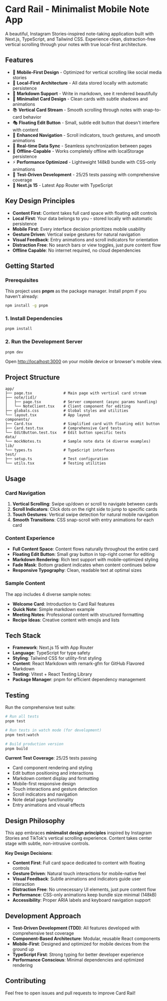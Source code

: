 # Card Rail - Minimalist Mobile Note App

A beautiful, Instagram Stories-inspired note-taking application built with Next.js, TypeScript, and Tailwind CSS. Experience clean, distraction-free vertical scrolling through your notes with true local-first architecture.

## Features

- 📱 **Mobile-First Design** - Optimized for vertical scrolling like social media stories
- 💾 **Local-First Architecture** - All data stored locally with automatic persistence
- 📝 **Markdown Support** - Write in markdown, see it rendered beautifully
- 🎨 **Minimalist Card Design** - Clean cards with subtle shadows and animations
- 📚 **Vertical Card Stream** - Smooth scrolling through notes with snap-to-card behavior
- 🎭 **Floating Edit Button** - Small, subtle edit button that doesn't interfere with content
- 🧭 **Enhanced Navigation** - Scroll indicators, touch gestures, and smooth animations
- 🔄 **Real-time Data Sync** - Seamless synchronization between pages
- 📱 **Offline-Capable** - Works completely offline with localStorage persistence
- ⚡ **Performance Optimized** - Lightweight 148kB bundle with CSS-only animations
- 🧪 **Test-Driven Development** - 25/25 tests passing with comprehensive coverage
- 🚀 **Next.js 15** - Latest App Router with TypeScript

## Key Design Principles

- **Content First**: Content takes full card space with floating edit controls
- **Local First**: Your data belongs to you - stored locally with automatic persistence
- **Mobile First**: Every interface decision prioritizes mobile usability
- **Gesture Driven**: Vertical swipe gestures for natural navigation
- **Visual Feedback**: Entry animations and scroll indicators for orientation
- **Distraction Free**: No search bars or view toggles, just pure content flow
- **Offline Capable**: No internet required, no cloud dependencies

## Getting Started

### Prerequisites

This project uses **pnpm** as the package manager. Install pnpm if you haven't already:

```bash
npm install -g pnpm
```

### 1. Install Dependencies

```bash
pnpm install
```

### 2. Run the Development Server

```bash
pnpm dev
```

Open [http://localhost:3000](http://localhost:3000) on your mobile device or browser's mobile view.

## Project Structure

```
app/
├── page.tsx              # Main page with vertical card stream
├── note/[id]/
│   ├── page.tsx          # Server component (async params handling)
│   └── NoteClient.tsx    # Client component for editing
├── globals.css           # Global styles and utilities
└── layout.tsx            # App layout
components/
├── Card.tsx              # Simplified card with floating edit button
├── Card.test.tsx         # Comprehensive Card tests
└── EditButton.test.tsx   # Edit button specific tests
data/
└── mockNotes.ts          # Sample note data (4 diverse examples)
lib/
└── types.ts              # TypeScript interfaces
test/
├── setup.ts              # Test configuration
└── utils.tsx             # Testing utilities
```
## Usage

### Card Navigation
1. **Vertical Scrolling**: Swipe up/down or scroll to navigate between cards
2. **Scroll Indicators**: Click dots on the right side to jump to specific cards
3. **Touch Gestures**: Vertical swipe detection for natural mobile navigation
4. **Smooth Transitions**: CSS snap-scroll with entry animations for each card

### Content Experience
- **Full Content Space**: Content flows naturally throughout the entire card
- **Floating Edit Button**: Small gray button in top-right corner for editing
- **Markdown Rendering**: Rich text support with mobile-optimized styling
- **Fade Mask**: Bottom gradient indicates when content continues below
- **Responsive Typography**: Clean, readable text at optimal sizes

### Sample Content
The app includes 4 diverse sample notes:
- **Welcome Card**: Introduction to Card Rail features
- **Quick Note**: Simple markdown example  
- **Meeting Notes**: Professional content with structured formatting
- **Recipe Ideas**: Creative content with emojis and lists

## Tech Stack

- **Framework**: Next.js 15 with App Router
- **Language**: TypeScript for type safety
- **Styling**: Tailwind CSS for utility-first styling
- **Content**: React Markdown with remark-gfm for GitHub Flavored Markdown
- **Testing**: Vitest + React Testing Library
- **Package Manager**: pnpm for efficient dependency management

## Testing

Run the comprehensive test suite:

```bash
# Run all tests
pnpm test

# Run tests in watch mode (for development) 
pnpm test:watch

# Build production version
pnpm build
```

**Current Test Coverage**: 25/25 tests passing
- Card component rendering and styling
- Edit button positioning and interactions
- Markdown content display and formatting
- Mobile-first responsive design
- Touch interactions and gesture detection
- Scroll indicators and navigation
- Note detail page functionality
- Entry animations and visual effects

## Design Philosophy

This app embraces **minimalist design principles** inspired by Instagram Stories and TikTok's vertical scrolling experience. Content takes center stage with subtle, non-intrusive controls.

**Key Design Decisions**:
- **Content First**: Full card space dedicated to content with floating controls
- **Gesture Driven**: Natural touch interactions for mobile-native feel
- **Visual Feedback**: Subtle animations and indicators guide user interaction
- **Distraction Free**: No unnecessary UI elements, just pure content flow
- **Performance**: CSS-only animations keep bundle size minimal (148kB)
- **Accessibility**: Proper ARIA labels and keyboard navigation support

## Development Approach

- **Test-Driven Development (TDD)**: All features developed with comprehensive test coverage
- **Component-Based Architecture**: Modular, reusable React components
- **Mobile-First**: Designed and optimized for mobile devices from the ground up
- **TypeScript First**: Strong typing for better developer experience
- **Performance Conscious**: Minimal dependencies and optimized rendering

## Contributing

Feel free to open issues and pull requests to improve Card Rail!
